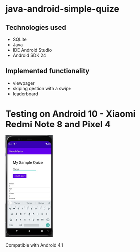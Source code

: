 # java-android-simple-quize

## Technologies used
- SQLite
- Java
- IDE Android Studio
- Android SDK 24

## Implemented functionality
- viewpager
- skiping qestion with a swipe
- leaderboard

<h1>Testing on Android 10 - Xiaomi Redmi Note 8 and Pixel 4</h1>
<img src="img/PlFqRluNcm4.jpg" width="30%" height="30%"/>



Compatible with Android 4.1

